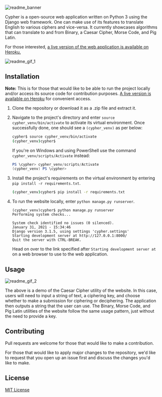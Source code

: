 ![readme_banner](https://i.imgur.com/aZVdFXg.png)

Cypher is a open-source web application written on Python 3 using the Django web framework. One can make use of its features to translate English to various ciphers and vice-versa. It currently showcases algorithms that can translate to and from Binary, a Caesar Cipher, Morse Code, and Pig Latin.

For those interested, [a live version of the web application is available on Heroku.](https://cypher-web-app.herokuapp.com/)

![readme_gif_1](https://i.imgur.com/m3gef9V.gif)

## Installation

**Note:** This is for those that would like to be able to run the project locally and/or access its source code for contribution purposes. [A live version is available on Heroku](https://cypher-web-app.herokuapp.com/app/binary/) for convenient access.

1. Clone the repository or download it as a .zip file and extract it.

2. Navigate to the project's directory and enter `source cypher_venv/bin/activate` to activate its virtual environment. Once successfully done, one should see a `(cypher_venv)` as per below:

   ```bash
   cypher$ source cypher_venv/bin/activate
   (cypher_venv)cypher$
   ```

   If you're on Windows and using PowerShell use the command `cypher_venv/scripts/Activate` instead:

   ```powershell
   PS \cypher> cypher_venv/scripts/Activate
   (cypher_venv) PS \cypher>
   ```

3. Install the project's requirements on the virtual environment by entering `pip install -r requirements.txt`.

   ```bash
   (cypher_venv)cypher$ pip install -r requirements.txt
   ```

4. To run the website locally, enter `python manage.py runserver`.

   ```
   (cypher_venv)cypher$ python manage.py runserver
   Performing system checks...
   
   System check identified no issues (0 silenced).
   January 31, 2021 - 15:34:46
   Django version 3.1.5, using settings 'cypher.settings'
   Starting development server at http://127.0.0.1:8000/
   Quit the server with CTRL-BREAK.
   ```

   Head on over to the link specified after `Starting development server at` on a web browser to use to the web application.

## Usage

![readme_gif_2](https://i.imgur.com/7t892B6.gif)

The above is a demo of the Caesar Cipher utility of the website. In this case, users will need to input a string of text, a ciphering key, and choose whether to make a submission for ciphering or deciphering. The application then outputs a string that the user can use. The Binary, Morse Code, and Pig Latin utilities of the website follow the same usage pattern, just without the need to provide a key. 

## Contributing

Pull requests are welcome for those that would like to make a  contribution.

For those that would like to apply major changes to the repository, we'd like to request that you open up an  issue first and discuss the changes you'd like to make.

## License

[MIT License](https://github.com/FrancisLangit/cypher/blob/master/LICENSE.txt)
